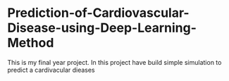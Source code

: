 # Prediction-of-Cardiovascular-Disease-using-Deep-Learning-Method
This is my final year project. In this project have build simple simulation to predict a cardivacular dieases
